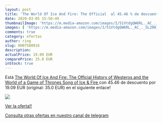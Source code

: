 ```yaml
---
layout: post
title: 'The World Of Ice And Fire: The Official  al 45.46 % de descuento'
date: 2020-03-05 15:50:49
thumbnailImage: 'https://m.media-amazon.com/images/I/51VtdgQW6RL._AC_._SL200_.jpg'
images: [ 'https://m.media-amazon.com/images/I/51VtdgQW6RL._AC_._SL200_.jpg' ]
comments: true
category: ofertas
author: ring
slug: 0007580916
description:
actualPrice: 19.09 EUR
comparePrice: 35.0 EUR
inStock: true
---
```


Está [The World Of Ice And Fire: The Official History of Westeros and the World of a Game of Thrones  Song of Ice & Fire ](https://www.amazon.es/dp/0007580916/?tag=redken-21) con 45.46 de descuento por 19.09 EUR (original: 35.0 EUR) en el siguiente enlace!

[![](https://m.media-amazon.com/images/I/51VtdgQW6RL._AC_._SL200_.jpg)](https://www.amazon.es/dp/0007580916/?tag=redken-21)

[Ver la oferta!!](https://www.amazon.es/dp/0007580916/?tag=redken-21)

[Consulta otras ofertas en nuestro canal de telegram](https://t.me/s/ofertas25)
